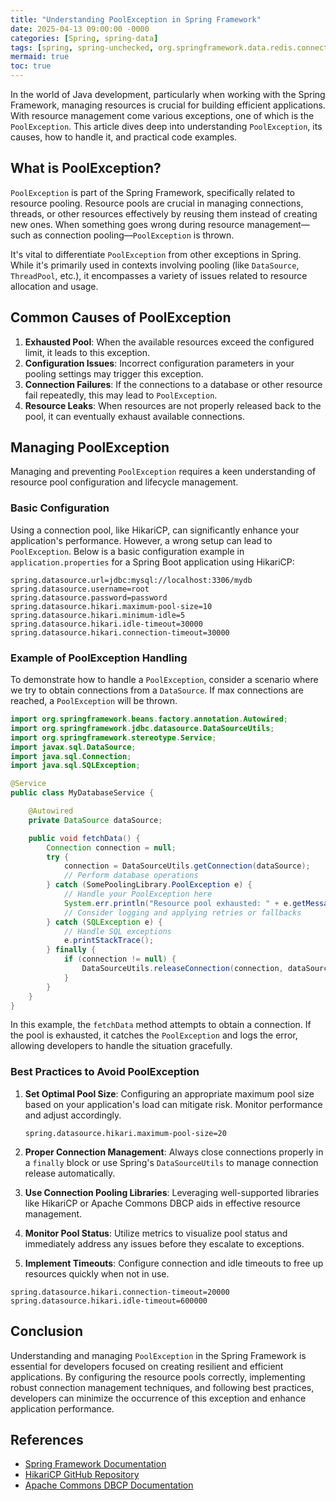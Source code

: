 ```yaml
---
title: "Understanding PoolException in Spring Framework"
date: 2025-04-13 09:00:00 -0000
categories: [Spring, spring-data]
tags: [spring, spring-unchecked, org.springframework.data.redis.connection]
mermaid: true
toc: true
---
```



In the world of Java development, particularly when working with the Spring Framework, managing resources is crucial for building efficient applications. With resource management come various exceptions, one of which is the `PoolException`. This article dives deep into understanding `PoolException`, its causes, how to handle it, and practical code examples.

## What is PoolException?

`PoolException` is part of the Spring Framework, specifically related to resource pooling. Resource pools are crucial in managing connections, threads, or other resources effectively by reusing them instead of creating new ones. When something goes wrong during resource management—such as connection pooling—`PoolException` is thrown.

It's vital to differentiate `PoolException` from other exceptions in Spring. While it's primarily used in contexts involving pooling (like `DataSource`, `ThreadPool`, etc.), it encompasses a variety of issues related to resource allocation and usage.

## Common Causes of PoolException

1. **Exhausted Pool**: When the available resources exceed the configured limit, it leads to this exception.
2. **Configuration Issues**: Incorrect configuration parameters in your pooling settings may trigger this exception.
3. **Connection Failures**: If the connections to a database or other resource fail repeatedly, this may lead to `PoolException`.
4. **Resource Leaks**: When resources are not properly released back to the pool, it can eventually exhaust available connections.

## Managing PoolException

Managing and preventing `PoolException` requires a keen understanding of resource pool configuration and lifecycle management.

### Basic Configuration

Using a connection pool, like HikariCP, can significantly enhance your application's performance. However, a wrong setup can lead to `PoolException`. Below is a basic configuration example in `application.properties` for a Spring Boot application using HikariCP:

```properties
spring.datasource.url=jdbc:mysql://localhost:3306/mydb
spring.datasource.username=root
spring.datasource.password=password
spring.datasource.hikari.maximum-pool-size=10
spring.datasource.hikari.minimum-idle=5
spring.datasource.hikari.idle-timeout=30000
spring.datasource.hikari.connection-timeout=30000 
```

### Example of PoolException Handling

To demonstrate how to handle a `PoolException`, consider a scenario where we try to obtain connections from a `DataSource`. If max connections are reached, a `PoolException` will be thrown.

```java
import org.springframework.beans.factory.annotation.Autowired;
import org.springframework.jdbc.datasource.DataSourceUtils;
import org.springframework.stereotype.Service;
import javax.sql.DataSource;
import java.sql.Connection;
import java.sql.SQLException;

@Service
public class MyDatabaseService {

    @Autowired
    private DataSource dataSource;

    public void fetchData() {
        Connection connection = null;
        try {
            connection = DataSourceUtils.getConnection(dataSource);
            // Perform database operations
        } catch (SomePoolingLibrary.PoolException e) {
            // Handle your PoolException here
            System.err.println("Resource pool exhausted: " + e.getMessage());
            // Consider logging and applying retries or fallbacks
        } catch (SQLException e) {
            // Handle SQL exceptions
            e.printStackTrace();
        } finally {
            if (connection != null) {
                DataSourceUtils.releaseConnection(connection, dataSource);
            }
        }
    }
}
```

In this example, the `fetchData` method attempts to obtain a connection. If the pool is exhausted, it catches the `PoolException` and logs the error, allowing developers to handle the situation gracefully.

### Best Practices to Avoid PoolException

1. **Set Optimal Pool Size**: Configuring an appropriate maximum pool size based on your application's load can mitigate risk. Monitor performance and adjust accordingly.
   
   ```properties
   spring.datasource.hikari.maximum-pool-size=20
   ```

2. **Proper Connection Management**: Always close connections properly in a `finally` block or use Spring's `DataSourceUtils` to manage connection release automatically.

3. **Use Connection Pooling Libraries**: Leveraging well-supported libraries like HikariCP or Apache Commons DBCP aids in effective resource management.

4. **Monitor Pool Status**: Utilize metrics to visualize pool status and immediately address any issues before they escalate to exceptions.

5. **Implement Timeouts**: Configure connection and idle timeouts to free up resources quickly when not in use.

```properties
spring.datasource.hikari.connection-timeout=20000
spring.datasource.hikari.idle-timeout=600000
```

## Conclusion

Understanding and managing `PoolException` in the Spring Framework is essential for developers focused on creating resilient and efficient applications. By configuring the resource pools correctly, implementing robust connection management techniques, and following best practices, developers can minimize the occurrence of this exception and enhance application performance.

## References

- [Spring Framework Documentation](https://docs.spring.io/spring-framework/docs/current/reference/html/integration.html#jdbc-connection-pooling)
- [HikariCP GitHub Repository](https://github.com/brettwooldridge/HikariCP)
- [Apache Commons DBCP Documentation](https://commons.apache.org/proper/commons-dbcp/)